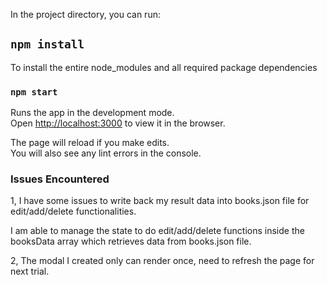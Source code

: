 
In the project directory, you can run:

## `npm install`

To install the entire node_modules and all required package dependencies

### `npm start`

Runs the app in the development mode.<br />
Open [http://localhost:3000](http://localhost:3000) to view it in the browser.

The page will reload if you make edits.<br />
You will also see any lint errors in the console.

### Issues Encountered
1, I have some issues to write back my result  data into books.json file for edit/add/delete functionalities.

I am able to manage the state to do edit/add/delete functions inside the booksData array which retrieves data from books.json file.

2, The modal I created only can render once, need to refresh the page for next trial.